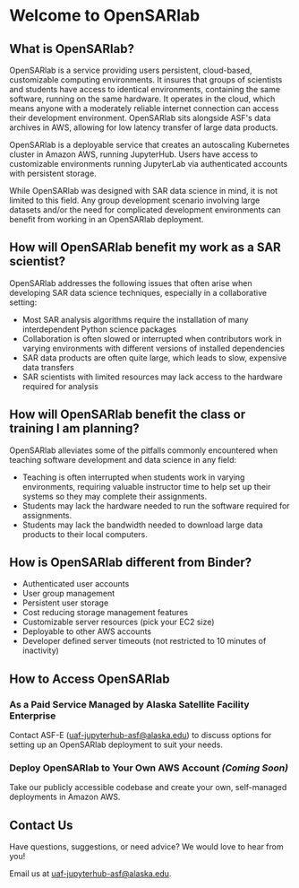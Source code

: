 # Welcome to OpenSARlab

## What is OpenSARlab?

OpenSARlab is a service providing users persistent, cloud-based, customizable computing environments. It insures that groups of scientists and students have access to identical environments, containing the same software, running on the same hardware. It operates in the cloud, which means anyone with a moderately reliable internet connection can access their development environment. OpenSARlab sits alongside ASF's data archives in AWS, allowing for low latency transfer of large data products.

OpenSARlab is a deployable service that creates an autoscaling Kubernetes cluster in Amazon AWS, running JupyterHub. Users have access to customizable environments running JupyterLab via authenticated accounts with persistent storage.

While OpenSARlab was designed with SAR data science in mind, it is not limited to this field. Any group 
development scenario involving large datasets and/or the need for complicated development environments
can benefit from working in an OpenSARlab deployment.

## How will OpenSARlab benefit my work as a SAR scientist?
OpenSARlab addresses the following issues that often arise when developing SAR data science techniques, especially in
 a collaborative setting:
 
 * Most SAR analysis algorithms require the installation of many interdependent Python science packages
 * Collaboration is often slowed or interrupted when contributors work in varying
 environments with different versions of installed dependencies
* SAR data products are often quite large, which leads to slow, expensive data transfers
* SAR scientists with limited resources may lack access to the hardware required for analysis

## How will OpenSARlab benefit the class or training I am planning?
OpenSARlab alleviates some of the pitfalls commonly encountered when teaching software development and data science in any field:

 * Teaching is often interrupted when students work in varying environments, requiring valuable instructor time to help set up their systems so they may complete their assignments.
 * Students may lack the hardware needed to run the software required for assignments.
 * Students may lack the bandwidth needed to download large data products to their local computers.
 

## How is OpenSARlab different from Binder?

- Authenticated user accounts
- User group management 
- Persistent user storage
- Cost reducing storage management features
- Customizable server resources (pick your EC2 size)
- Deployable to other AWS accounts 
- Developer defined server timeouts (not restricted to 10 minutes of inactivity)

## How to Access OpenSARlab

### As a Paid Service Managed by Alaska Satellite Facility Enterprise
 
Contact ASF-E (<uaf-jupyterhub-asf@alaska.edu>) to discuss options for setting up an OpenSARlab deployment to suit your needs.

### Deploy OpenSARlab to Your Own AWS Account _(Coming Soon)_

Take our publicly accessible codebase and create your own, self-managed deployments in Amazon AWS.

## Contact Us

Have questions, suggestions, or need advice? We would love to hear from you! 

Email us at <uaf-jupyterhub-asf@alaska.edu>.
